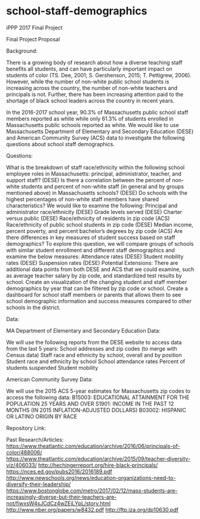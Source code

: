 # school-staff-demographics
iPPP 2017 Final Project

Final Project Proposal

Background:

There is a growing body of research about how a diverse teaching staff benefits all students, and can have particularly important impact on students of color (TS. Dee, 2001; S. Gershenson, 2015; T. Pettigrew, 2006). However, while the number of non-white public school students is increasing across the country, the number of non-white teachers and principals is not. Further, there has been increasing attention paid to the shortage of black school leaders across the country in recent years.

In the 2016-2017 school year, 90.3% of Massachusetts public school staff members reported as white while only 61.3% of students enrolled in Massachusetts public schools reported as white. We would like to use Massachusetts Department of Elementary and Secondary Education (DESE) and American Community Survey (ACS) data to investigate the following questions about school staff demographics. 

Questions:

What is the breakdown of staff race/ethnicity within the following school employee roles in Massachusetts: principal, administrator, teacher, and support staff? (DESE)
Is there a correlation between the percent of non-white students and percent of non-white staff (in general and by groups mentioned above) in Massachusetts schools? (DESE)
Do schools with the highest percentages of non-white staff members have shared characteristics? We would like to examine the following:
Principal and administrator race/ethnicity (DESE)
Grade levels served (DESE)
Charter versus public (DESE) 
Race/ethnicity of residents in zip code (ACS)
Race/ethnicity of public school students in zip code (DESE)
Median income, percent poverty, and percent bachelor’s degrees by zip code (ACS)
Are there differences in key measures of student success based on staff demographics? To explore this question, we will compare groups of schools with similar student enrollment and different staff demographics and examine the below measures: 
Attendance rates (DESE)
Student mobility rates (DESE)
Suspension rates (DESE)
Potential Extensions:
There are additional data points from both DESE and ACS that we could examine, such as average teacher salary by zip code, and standardized test results by school.
Create an visualization of the changing student and staff member demographics by year that can be filtered by zip code or school. 
Create a dashboard for school staff members or parents that allows them to see school demographic information and success measures compared to other schools in the district.

Data:

MA Department of Elementary and Secondary Education Data:

We will use the following reports from the DESE website to access data from the last 5 years:
School addresses and zip codes (to merge with Census data)
Staff race and ethnicity by school, overall and by position
Student race and ethnicity by school
School attendance rates
Percent of students suspended
Student mobility

American Community Survey Data:

We will use the 2015 ACS 5-year estimates for Massachusetts zip codes to access the following data:
B15003: EDUCATIONAL ATTAINMENT FOR THE POPULATION 25 YEARS AND OVER
S1901: INCOME IN THE PAST 12 MONTHS (IN 2015 INFLATION-ADJUSTED DOLLARS)
B03002: HISPANIC OR LATINO ORIGIN BY RACE

Repository Link:

Past Research/Articles:
https://www.theatlantic.com/education/archive/2016/06/principals-of-color/488006/
https://www.theatlantic.com/education/archive/2015/09/teacher-diversity-viz/406033/
http://hechingerreport.org/hire-black-principals/
https://nces.ed.gov/pubs2016/2016189.pdf
http://www.newschools.org/news/education-organizations-need-to-diversify-their-leadership/
https://www.bostonglobe.com/metro/2017/02/12/mass-students-are-increasingly-diverse-but-their-teachers-are-not/fiwxsW4sJCdCz4wZEjLYpL/story.html
http://www.nber.org/papers/w8432.pdf
http://ftp.iza.org/dp10630.pdf
